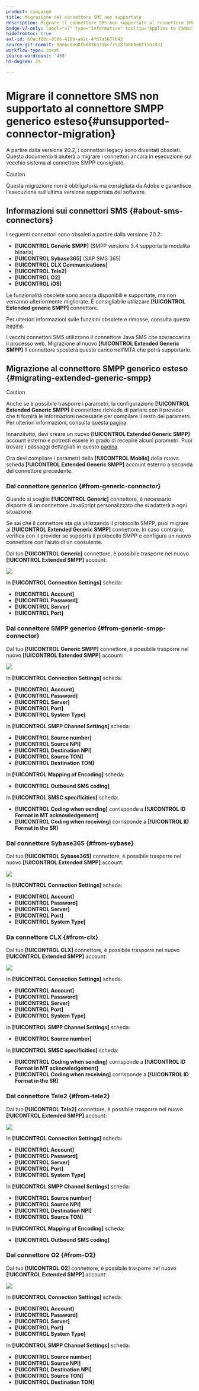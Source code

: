 ```yaml
---
product: campaign
title: Migrazione del connettore SMS non supportata
description: Migrare il connettore SMS non supportato al connettore SMPP generico esteso
badge-v7-only: label="v7" type="Informative" tooltip="Applies to Campaign Classic v7 only"
hidefromtoc: true
exl-id: 60acf80c-8506-410b-ab2c-4f67a5677b43
source-git-commit: 8debcd3d8fb883b3316cf75187a86bebf15a1d31
workflow-type: tm+mt
source-wordcount: '453'
ht-degree: 3%

---
```


# Migrare il connettore SMS non supportato al connettore SMPP generico esteso{#unsupported-connector-migration}



A partire dalla versione 20.2, i connettori legacy sono diventati obsoleti. Questo documento ti aiuterà a migrare i connettori ancora in esecuzione sul vecchio sistema al connettore SMPP consigliato.

>[!CAUTION]
>
>Questa migrazione non è obbligatoria ma consigliata da Adobe e garantisce l’esecuzione sull’ultima versione supportata del software.

## Informazioni sui connettori SMS {#about-sms-connectors}

I seguenti connettori sono obsoleti a partire dalla versione 20.2:

* **[!UICONTROL Generic SMPP]** (SMPP versione 3.4 supporta la modalità binaria)
* **[!UICONTROL Sybase365]** (SAP SMS 365)
* **[!UICONTROL CLX Communications]**
* **[!UICONTROL Tele2]**
* **[!UICONTROL O2]**
* **[!UICONTROL iOS]**

Le funzionalità obsolete sono ancora disponibili e supportate, ma non verranno ulteriormente migliorate. È consigliabile utilizzare **[!UICONTROL Extended generic SMPP]** connettore.

Per ulteriori informazioni sulle funzioni obsolete e rimosse, consulta questa [pagina](../../rn/using/deprecated-features.md).

I vecchi connettori SMS utilizzano il connettore Java SMS che sovraccarica il processo web. Migrazione al nuovo **[!UICONTROL Extended Generic SMPP]** Il connettore sposterà questo carico nell’MTA che potrà supportarlo.

## Migrazione al connettore SMPP generico esteso {#migrating-extended-generic-smpp}

>[!CAUTION]
>
>Anche se è possibile trasporre i parametri, la configurazione **[!UICONTROL Extended Generic SMPP]** il connettore richiede di parlare con il provider che ti fornirà le informazioni necessarie per compilare il resto dei parametri. Per ulteriori informazioni, consulta questa [pagina](sms-protocol.md).

Innanzitutto, devi creare un nuovo **[!UICONTROL Extended Generic SMPP]** account esterno e potresti essere in grado di recepire alcuni parametri. Puoi trovare i passaggi dettagliati in questo [pagina](sms-set-up.md#creating-an-smpp-external-account).

Ora devi compilare i parametri della **[!UICONTROL Mobile]** della nuova scheda **[!UICONTROL Extended Generic SMPP]** account esterno a seconda del connettore precedente.

### Dal connettore generico {#from-generic-connector}

Quando si sceglie **[!UICONTROL Generic]** connettore, è necessario disporre di un connettore JavaScript personalizzato che si adatterà a ogni situazione.

Se sai che il connettore sta già utilizzando il protocollo SMPP, puoi migrare al **[!UICONTROL Extended Generic SMPP]** connettore. In caso contrario, verifica con il provider se supporta il protocollo SMPP e configura un nuovo connettore con l’aiuto di un consulente.

Dal tuo **[!UICONTROL Generic]** connettore, è possibile trasporre nel nuovo **[!UICONTROL Extended SMPP]** account:

![](assets/smpp_generic.png)

In **[!UICONTROL Connection Settings]** scheda:

* **[!UICONTROL Account]**
* **[!UICONTROL Password]**
* **[!UICONTROL Server]**
* **[!UICONTROL Port]**

### Dal connettore SMPP generico {#from-generic-smpp-connector}

Dal tuo **[!UICONTROL Generic SMPP]** connettore, è possibile trasporre nel nuovo **[!UICONTROL Extended SMPP]** account:

![](assets/smpp_generic_2.png)

In **[!UICONTROL Connection Settings]** scheda:

* **[!UICONTROL Account]**
* **[!UICONTROL Password]**
* **[!UICONTROL Server]**
* **[!UICONTROL Port]**
* **[!UICONTROL System Type]**

In **[!UICONTROL SMPP Channel Settings]** scheda:

* **[!UICONTROL Source number]**
* **[!UICONTROL Source NPI]**
* **[!UICONTROL Destination NPI]**
* **[!UICONTROL Source TON]**
* **[!UICONTROL Destination TON]**

In **[!UICONTROL Mapping of Encoding]** scheda:

* **[!UICONTROL Outbound SMS coding]**

In **[!UICONTROL SMSC specificities]** scheda:

* **[!UICONTROL Coding when sending]** corrisponde a **[!UICONTROL ID Format in MT acknowledgement]**
* **[!UICONTROL Coding when receiving]** corrisponde a **[!UICONTROL ID Format in the SR]**

### Dal connettore Sybase365 {#from-sybase}

Dal tuo **[!UICONTROL Sybase365]** connettore, è possibile trasporre nel nuovo **[!UICONTROL Extended SMPP]** account:

![](assets/smpp_3.png)

In **[!UICONTROL Connection Settings]** scheda:

* **[!UICONTROL Account]**
* **[!UICONTROL Password]**
* **[!UICONTROL Server]**
* **[!UICONTROL Port]**
* **[!UICONTROL System Type]**

### Da connettore CLX {#from-clx}

Dal tuo **[!UICONTROL CLX]** connettore, è possibile trasporre nel nuovo **[!UICONTROL Extended SMPP]** account:

![](assets/smpp_4.png)

In **[!UICONTROL Connection Settings]** scheda:

* **[!UICONTROL Account]**
* **[!UICONTROL Password]**
* **[!UICONTROL Server]**
* **[!UICONTROL Port]**
* **[!UICONTROL System Type]**

In **[!UICONTROL SMPP Channel Settings]** scheda:

* **[!UICONTROL Source number]**

In **[!UICONTROL SMSC specificities]** scheda:

* **[!UICONTROL Coding when sending]** corrisponde a **[!UICONTROL ID Format in MT acknowledgement]**
* **[!UICONTROL Coding when receiving]** corrisponde a **[!UICONTROL ID Format in the SR]**

### Dal connettore Tele2 {#from-tele2}

Dal tuo **[!UICONTROL Tele2]** connettore, è possibile trasporre nel nuovo **[!UICONTROL Extended SMPP]** account:

![](assets/smpp_6.png)

In **[!UICONTROL Connection Settings]** scheda:

* **[!UICONTROL Account]**
* **[!UICONTROL Password]**
* **[!UICONTROL Server]**
* **[!UICONTROL Port]**
* **[!UICONTROL System Type]**

In **[!UICONTROL SMPP Channel Settings]** scheda:

* **[!UICONTROL Source number]**
* **[!UICONTROL Source NPI]**
* **[!UICONTROL Destination NPI]**
* **[!UICONTROL Source TON]**

In **[!UICONTROL Mapping of Encoding]** scheda:

* **[!UICONTROL Outbound SMS coding]**

### Dal connettore O2 {#from-O2}

Dal tuo **[!UICONTROL O2]** connettore, è possibile trasporre nel nuovo **[!UICONTROL Extended SMPP]** account:

![](assets/smpp_5.png)

In **[!UICONTROL Connection Settings]** scheda:

* **[!UICONTROL Account]**
* **[!UICONTROL Password]**
* **[!UICONTROL Server]**
* **[!UICONTROL Port]**
* **[!UICONTROL System Type]**

In **[!UICONTROL SMPP Channel Settings]** scheda:

* **[!UICONTROL Source number]**
* **[!UICONTROL Source NPI]**
* **[!UICONTROL Destination NPI]**
* **[!UICONTROL Source TON]**
* **[!UICONTROL Destination TON]**
